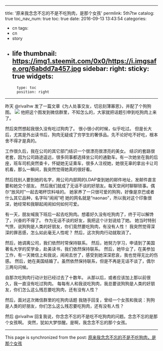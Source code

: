 
---
title: '原来我念念不忘的不是不吃狗肉，是那个女孩'
permlink: 5th7tw
catalog: true
toc_nav_num: true
toc: true
date: 2016-09-13 13:43:54
categories:
- cn
tags:
- cn
- story
- life
thumbnail: https://img1.steemit.com/0x0/https://i.imgsafe.org/6abdd7a457.jpg
sidebar:
    right:
        sticky: true
widgets:
    -
        type: toc
        position: right
---


昨天 @rivalhw 发了一篇文章《为人处事交友，切忌刻薄寡恩》，并配了个狗狗图。
![](https://img1.steemit.com/0x0/https://i.imgsafe.org/6abdd7a457.jpg)
他把这个图发到微信群里，不知怎么的，大家就把话题引申到吃狗肉上来了。

然后突然想起我很久没有吃过狗肉了。
很小很小的时候，似乎吃过。
但是长大后，尤其是外出读书后，狗肉无疑成了穷学生的奢侈品。先不论好吃不好吃，根本舍不得才是真的。

工作很久后，我在公司的其它部门结识一个很漂亮很漂亮的美女。
结识的套路很老套，因为公司路途遥远，很多同事都选择坐公司的通勤车。有一次她坐在我的后座，班车司机突然查卡，怀疑她无证乘车，很多人注视她，她很无辜的拿出卡让司机看，那么一瞬间，我突然觉得她真的很好看。

然后找别人要到她的名字，用公司内部网的LDAP查到她的邮件地址，发邮件直言要和她交个朋友。
然后我们就成了无话不谈的好朋友。每天空闲时聊聊琐事。偶尔“放风时”一起去喝杯饮料啥的。
她家养了一只很可爱的狗狗，好像是京巴或者什么其它品种，名字叫“闹闹”吧
她的网名就是“naonao"，所以我对这个印象很深，她经常和我聊起闹闹如何如何可爱。

有一天，朋友喊我下班后一起去吃狗肉。想着好久没有吃狗肉了，终于可以解馋了，兴奋的不得了。
作为无话不谈的好友，我把这个计划说给了她。
她当时特别气愤，说狗狗是人类的好朋友，你们竟然要吃狗肉，有没有人性！
我突然觉得深深的罪恶感，怎么如此毫无人性呢？
然后，这次狗肉行动就取消了。

然后，她调离公司，我们依然时常保持联系。
然后，她努力学习，申请到了美国著名大学的奖学金，赴美读书，我们依然保持联系。
然后，她毕业了，在美参加工作，有一天微信上和我说，闹闹去世了，感受到她深深悲哀，我也觉得无比的伤感。
然后，她在美国结婚了。虽然依然保持联系，但是不再是无话不谈了，偶尔三两句问候。

自那次吃狗肉行动计划已经过去了十数年。
从那以后，或者应该加上那以前很久，我一直没有吃过狗肉。
每每有人和我说吃狗肉，我总要说狗狗是人类的好朋友，你们怎么这么残忍要吃狗肉，还有没有人性？

然后，面对这次微信群里的吃狗肉话题
我随手回复，曾经一个女孩和我说：狗狗是人类的好朋友，你们怎么这么残忍要吃狗肉，还有没有人性？

然后 @rivalhw 回复我说，你念念不忘的不是吃不吃狗肉的问题。念念不忘的是那个女孩啊。
突然，犹如大梦惊醒。是啊，我念念不忘的那个女孩。

- - -

This page is synchronized from the post: [原来我念念不忘的不是不吃狗肉，是那个女孩](https://steemit.com/@oflyhigh/5th7tw)
